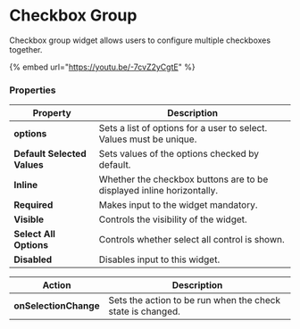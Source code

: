 # Checkbox Group

Checkbox group widget allows users to configure multiple checkboxes together.

{% embed url="https://youtu.be/-7cvZ2yCgtE" %}

### Properties

| Property                    | Description                                                           |
| --------------------------- | --------------------------------------------------------------------- |
| **options**                 | Sets a list of options for a user to select. Values must be unique.   |
| **Default Selected Values** | Sets values of the options checked by default.                        |
| **Inline**                  | Whether the checkbox buttons are to be displayed inline horizontally. |
| **Required**                | Makes input to the widget mandatory.                                  |
| **Visible**                 | Controls the visibility of the widget.                                |
| **Select All Options**      |  Controls whether select all control is shown.                        |
| **Disabled**                | Disables input to this widget.                                        |

| Action                | Description                                                |
| --------------------- | ---------------------------------------------------------- |
| **onSelectionChange** | Sets the action to be run when the check state is changed. |
